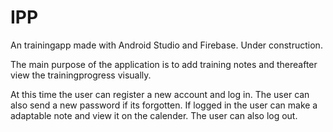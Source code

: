 # IPP
An trainingapp made with Android Studio and Firebase. Under construction.

The main purpose of the application is to add training notes and thereafter view the trainingprogress visually.

At this time the user can register a new account and log in. The user can also send a new password if its forgotten.
If logged in the user can make a adaptable note and view it on the calender. The user can also log out.
